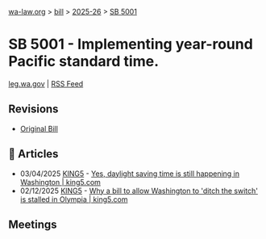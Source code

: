 [wa-law.org](/) > [bill](/bill/) > [2025-26](/bill/2025-26/) > [SB 5001](/bill/2025-26/sb/5001/)

# SB 5001 - Implementing year-round Pacific standard time.
[leg.wa.gov](https://app.leg.wa.gov/billsummary?BillNumber=5001&Year=2025&Initiative=false) | [RSS Feed](./rss.xml)

## Revisions
* [Original Bill](1/)

## 📰 Articles
* 03/04/2025 [KING5](/org/king5/) - [Yes, daylight saving time is still happening in Washington | king5.com](https://www.king5.com/article/news/politics/state-politics/washington-lawmakers-ditch-the-switch-daylight-saving-time/281-e5545b05-84f6-43a1-bb0f-3fc4c1ee3d8a#:~:text=SB%205001)
* 02/12/2025 [KING5](/org/king5/) - [Why a bill to allow Washington to 'ditch the switch' is stalled in Olympia | king5.com](https://www.king5.com/article/news/politics/state-politics/get-rid-daylight-savings-time-standard-time-washington/281-c7c3ecd4-5edd-4a33-9899-41bc01619fa3#:~:text=SB%205001)

## Meetings